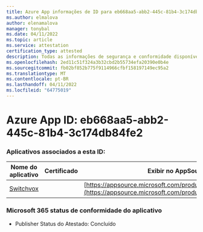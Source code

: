 ```yaml
---
title: Azure App informações de ID para eb668aa5-abb2-445c-81b4-3c174db84fe2
ms.author: elmalova
author: elenamalova
manager: tonybal
ms.date: 04/11/2022
ms.topic: article
ms.service: attestation
certification_type: attested
description: Todas as informações de segurança e conformidade disponíveis para eb668aa5-abb2-445c-81b4-3c174db84fe2.
ms.openlocfilehash: 2ed11c51f324a3b32cbd2b55734efa20390e0b4e
ms.sourcegitcommit: fb02bf852b775f9114966cfbf158197149ec95a2
ms.translationtype: MT
ms.contentlocale: pt-BR
ms.lasthandoff: 04/11/2022
ms.locfileid: "64775019"
---
```

# <a name="azure-app-id-eb668aa5-abb2-445c-81b4-3c174db84fe2"></a>Azure App ID: eb668aa5-abb2-445c-81b4-3c174db84fe2


### <a name="apps-associated-with-this-id"></a>Aplicativos associados a esta ID:
| **Nome do aplicativo** | **Certificado** | **Exibir no AppSource** |
|--------------|---------------|-----------------------|
| [Switchvox](../forward/WA200001535.md) |  | [https://appsource.microsoft.com/product/office/WA200001535](https://appsource.microsoft.com/product/office/WA200001535) |

### <a name="microsoft-365-app-compliance-status"></a>Microsoft 365 status de conformidade do aplicativo
- Publisher Status do Atestado: Concluído

